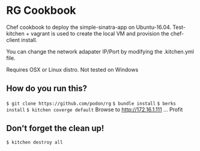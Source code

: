 RG Cookbook
================

Chef cookbook to deploy the simple-sinatra-app on Ubuntu-16.04. Test-kitchen + vagrant is used to create the local VM and provision the chef-client install.

You can change the network adapater IP/Port by modifying the .kitchen.yml file. 

Requires OSX or Linux distro. Not tested on Windows 

How do you run this?
--------------
`$ git clone https://github.com/podon/rg`
`$ bundle install`
`$ berks install`
`$ kitchen coverge default`
Browse to http://172.16.1.111
...
Profit

Don't forget the clean up!
--------------
`$ kitchen destroy all`

